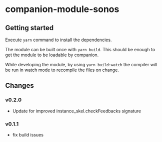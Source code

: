 # companion-module-sonos

## Getting started

Execute `yarn` command to install the dependencies.

The module can be built once with `yarn build`. This should be enough to get the module to be loadable by companion.

While developing the module, by using `yarn build:watch` the compiler will be run in watch mode to recompile the files on change.

## Changes

### v0.2.0

- Update for improved instance_skel.checkFeedbacks signature

### v0.1.1

- fix build issues
